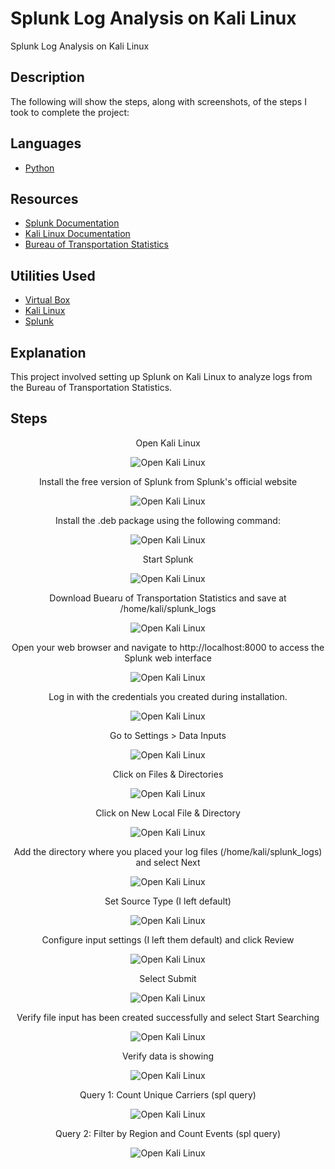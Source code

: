 # Splunk Log Analysis on Kali Linux
Splunk Log Analysis on Kali Linux

## Description
The following will show the steps, along with screenshots, of the steps I took to complete the project:

## Languages
- [Python](https://www.python.org/)

## Resources
- [Splunk Documentation](https://docs.splunk.com/)
- [Kali Linux Documentation](https://www.kali.org/docs/)
- [Bureau of Transportation Statistics](https://www.transtats.bts.gov/)

## Utilities Used
- [Virtual Box](https://www.virtualbox.org/)
- [Kali Linux](https://www.kali.org/get-kali/#kali-platforms)
- [Splunk](https://www.splunk.com/)

## Explanation

This project involved setting up Splunk on Kali Linux to analyze logs from the Bureau of Transportation Statistics. 

## Steps

<p align="center">
Open Kali Linux
</p>
<p align="center">
<img src="https://github.com/user-attachments/assets/af20b2d9-faa5-4bc3-84e6-a3d43969e914" alt="Open Kali Linux">
</p>

<p align="center">
Install the free version of Splunk from Splunk's official website 
</p>
<p align="center">
<img src="https://github.com/user-attachments/assets/af20b2d9-faa5-4bc3-84e6-a3d43969e914" alt="Open Kali Linux">
</p>

<p align="center">
Install the .deb package using the following command:
</p>
<p align="center">
<img src="https://github.com/user-attachments/assets/af20b2d9-faa5-4bc3-84e6-a3d43969e914" alt="Open Kali Linux">
</p>

<p align="center">
Start Splunk
</p>
<p align="center">
<img src="https://github.com/user-attachments/assets/af20b2d9-faa5-4bc3-84e6-a3d43969e914" alt="Open Kali Linux">
</p>

<p align="center">
Download Buearu of Transportation Statistics and save at /home/kali/splunk_logs
</p>
<p align="center">
<img src="https://github.com/user-attachments/assets/af20b2d9-faa5-4bc3-84e6-a3d43969e914" alt="Open Kali Linux">
</p>

<p align="center">
Open your web browser and navigate to http://localhost:8000 to access the Splunk web interface
</p>
<p align="center">
<img src="https://github.com/user-attachments/assets/af20b2d9-faa5-4bc3-84e6-a3d43969e914" alt="Open Kali Linux">
</p>

<p align="center">
Log in with the credentials you created during installation.
</p>
<p align="center">
<img src="https://github.com/user-attachments/assets/af20b2d9-faa5-4bc3-84e6-a3d43969e914" alt="Open Kali Linux">
</p>

<p align="center">
Go to Settings > Data Inputs
</p>
<p align="center">
<img src="https://github.com/user-attachments/assets/af20b2d9-faa5-4bc3-84e6-a3d43969e914" alt="Open Kali Linux">
</p>

<p align="center">
Click on Files & Directories 
</p>
<p align="center">
<img src="https://github.com/user-attachments/assets/af20b2d9-faa5-4bc3-84e6-a3d43969e914" alt="Open Kali Linux">
</p>

<p align="center">
Click on New Local File & Directory
</p>
<p align="center">
<img src="https://github.com/user-attachments/assets/af20b2d9-faa5-4bc3-84e6-a3d43969e914" alt="Open Kali Linux">
</p>

<p align="center">
Add the directory where you placed your log files (/home/kali/splunk_logs) and select Next
</p>
<p align="center">
<img src="https://github.com/user-attachments/assets/af20b2d9-faa5-4bc3-84e6-a3d43969e914" alt="Open Kali Linux">
</p>

<p align="center">
Set Source Type (I left default)
</p>
<p align="center">
<img src="https://github.com/user-attachments/assets/af20b2d9-faa5-4bc3-84e6-a3d43969e914" alt="Open Kali Linux">
</p>

<p align="center">
Configure input settings (I left them default) and click Review
</p>
<p align="center">
<img src="https://github.com/user-attachments/assets/af20b2d9-faa5-4bc3-84e6-a3d43969e914" alt="Open Kali Linux">
</p>

<p align="center">
Select Submit
</p>
<p align="center">
<img src="https://github.com/user-attachments/assets/af20b2d9-faa5-4bc3-84e6-a3d43969e914" alt="Open Kali Linux">
</p>

<p align="center">
Verify file input has been created successfully and select Start Searching
</p>
<p align="center">
<img src="https://github.com/user-attachments/assets/af20b2d9-faa5-4bc3-84e6-a3d43969e914" alt="Open Kali Linux">
</p>

<p align="center">
Verify data is showing
</p>
<p align="center">
<img src="https://github.com/user-attachments/assets/af20b2d9-faa5-4bc3-84e6-a3d43969e914" alt="Open Kali Linux">
</p>

<p align="center">
Query 1: Count Unique Carriers (spl query) 
</p>
<p align="center">
<img src="https://github.com/user-attachments/assets/af20b2d9-faa5-4bc3-84e6-a3d43969e914" alt="Open Kali Linux">
</p>

<p align="center">
Query 2: Filter by Region and Count Events (spl query) 
</p>
<p align="center">
<img src="https://github.com/user-attachments/assets/af20b2d9-faa5-4bc3-84e6-a3d43969e914" alt="Open Kali Linux">
</p>
